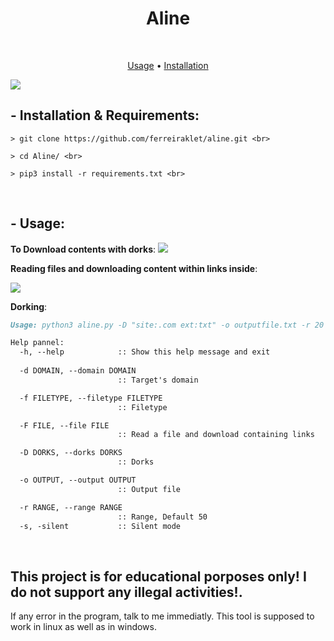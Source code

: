 <h1 align="center">Aline</h1> <br>

<p align="center">
  <a href="#--usage">Usage</a> •
  <a href="#--installation--requirements">Installation</a>
</p>

<img src="https://cdn.discordapp.com/attachments/307281507431481344/904444564377591889/unknown.png">

## - Installation & Requirements:
```
> git clone https://github.com/ferreiraklet/aline.git <br>

> cd Aline/ <br>

> pip3 install -r requirements.txt <br>
```
<br>


## - Usage:

**To Download contents with dorks**:
<img src="https://cdn.discordapp.com/attachments/307281507431481344/904425600809304155/unknown.png">

**Reading files and downloading content within links inside**:

<img src="https://media.discordapp.net/attachments/876919540682989609/916795904944660510/unknown.png?width=472&height=63">

**Dorking**:
```markdown
Usage: python3 aline.py -D "site:.com ext:txt" -o outputfile.txt -r 20 -s

Help pannel:
  -h, --help            :: Show this help message and exit
  
  -d DOMAIN, --domain DOMAIN
                        :: Target's domain

  -f FILETYPE, --filetype FILETYPE
                        :: Filetype

  -F FILE, --file FILE  
                        :: Read a file and download containing links

  -D DORKS, --dorks DORKS
                        :: Dorks

  -o OUTPUT, --output OUTPUT
                        :: Output file

  -r RANGE, --range RANGE
                        :: Range, Default 50
  -s, -silent           :: Silent mode
```
<br>



## This project is for educational porposes only! I do not support any illegal activities!.

If any error in the program, talk to me immediatly. This tool is supposed to work in linux as well as in windows.
